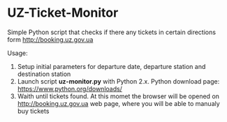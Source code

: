 # UZ-Ticket-Monitor
Simple Python script that checks if there any tickets in certain directions form http://booking.uz.gov.ua

Usage:

1. Setup initial parameters for departure date, departure station and destination station
2. Launch script **uz-monitor.py** with Python 2.x. Python download page: https://www.python.org/downloads/
3. Waith until tickets found. At this momet the browser will be opened on http://booking.uz.gov.ua web page, where you will be able to manualy buy tickets



